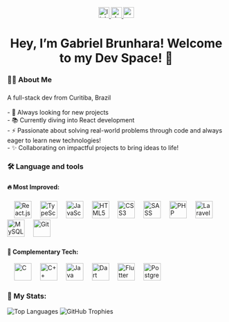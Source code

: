 <br clear="both">

###

<div align="center">
  <a href="https://www.linkedin.com/in/gabriel-brunhara-049b43248/" target="_blank">
    <img src="https://img.shields.io/static/v1?message=LinkedIn&logo=linkedin&label=&color=0077B5&logoColor=white&labelColor=&style=for-the-badge" height="25" alt="linkedin logo" />
  </a>
  <a href="https://gabrielbrunhara.github.io/ReactPortfolio/" target="_blank">
    <img src="https://img.shields.io/static/v1?message=Portf%C3%B3lio&logo=dev.to&label=&color=4A2CC5&logoColor=white&labelColor=&style=for-the-badge" height="25" alt="devto logo" />
  </a>
  <a href="https://mail.google.com/mail/?view=cm&fs=1&to=gabrielbrunhara02@gmail.com&su=Olá%20Gabriel&body=Gostaria%20de%20entrar%20em%20contato!" target="_blank">
  <img src="https://img.shields.io/static/v1?message=Gmail&logo=gmail&label=&color=D14836&logoColor=white&labelColor=&style=for-the-badge" height="25" alt="gmail logo" />
</a>

</div>

###

<h1 align="center">Hey, I’m Gabriel Brunhara! Welcome to my Dev Space! 🚀</h1>

###

<h3 align="left">👨‍💻  About Me</h3>

###

<p align="left">A full-stack dev from Curitiba, Brazil<br><br>
- 🔭 Always looking for new projects<br>
- 📚 Currently diving into React development<br>
- ⚡ Passionate about solving real-world problems through code and always eager to learn new technologies!<br>
- ✨ Collaborating on impactful projects to bring ideas to life!</p>

###

<h3 align="left">🛠 Language and tools</h3>

###

<h4 align="left">🔥 Most Improved:</h4>

###

<div align="left">
  <img width="12" />
  <img src="https://cdn.jsdelivr.net/gh/devicons/devicon/icons/react/react-original.svg" height="40" alt="React.js" />
  <img width="12" />
  <img src="https://cdn.jsdelivr.net/gh/devicons/devicon/icons/typescript/typescript-original.svg" height="40" alt="TypeScript" />
  <img width="12" />
  <img src="https://cdn.jsdelivr.net/gh/devicons/devicon/icons/javascript/javascript-original.svg" height="40" alt="JavaScript" />
  <img width="12" />
  <img src="https://cdn.jsdelivr.net/gh/devicons/devicon/icons/html5/html5-original.svg" height="40" alt="HTML5" />
  <img width="12" />
  <img src="https://cdn.jsdelivr.net/gh/devicons/devicon/icons/css3/css3-original.svg" height="40" alt="CSS3" />
  <img width="12" />
  <img src="https://cdn.jsdelivr.net/gh/devicons/devicon/icons/sass/sass-original.svg" height="40" alt="SASS" />
  <img width="12" />
  <img src="https://cdn.jsdelivr.net/gh/devicons/devicon/icons/php/php-original.svg" height="40" alt="PHP" />
  <img width="12" />
  <img src="https://cdn.jsdelivr.net/gh/devicons/devicon/icons/laravel/laravel-original.svg" height="40" alt="Laravel" />
  <img width="12" />
  <img src="https://cdn.jsdelivr.net/gh/devicons/devicon/icons/mysql/mysql-original.svg" height="40" alt="MySQL" />
  <img width="12" />
  <img src="https://cdn.jsdelivr.net/gh/devicons/devicon/icons/git/git-original.svg" height="40" alt="Git" />
</div>

###

<h4 align="left">📔 Complementary Tech:</h4>

<div align="left">
  <img width="12" />
  <img src="https://cdn.jsdelivr.net/gh/devicons/devicon/icons/c/c-original.svg" height="40" alt="C" />
  <img width="12" />
  <img src="https://cdn.jsdelivr.net/gh/devicons/devicon/icons/cplusplus/cplusplus-original.svg" height="40" alt="C++" />
  <img width="12" />
  <img src="https://cdn.jsdelivr.net/gh/devicons/devicon/icons/java/java-original.svg" height="40" alt="Java" />
  <img width="12" />
  <img src="https://cdn.jsdelivr.net/gh/devicons/devicon/icons/dart/dart-original.svg" height="40" alt="Dart" />
  <img width="12" />
  <img src="https://cdn.jsdelivr.net/gh/devicons/devicon/icons/flutter/flutter-original.svg" height="40" alt="Flutter" />
  <img width="12" />
  <img src="https://cdn.jsdelivr.net/gh/devicons/devicon/icons/postgresql/postgresql-original.svg" height="40" alt="PostgreSQL" />
</div>

###

<h3 align="left">🚀 My Stats:</h3>

<div align="left">
  <img src="https://github-readme-stats.vercel.app/api/top-langs/?username=GabrielBrunhara&layout=compact&theme=dark" alt="Top Languages" />
  <img src="https://github-profile-trophy.vercel.app/?username=GabrielBrunhara&theme=darkhub" alt="GitHub Trophies" />
</div>

###
